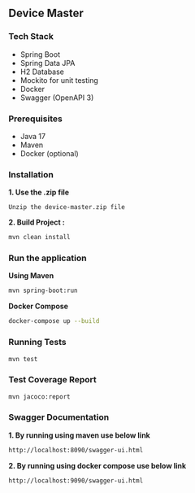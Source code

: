 ## Device Master

### Tech Stack

- Spring Boot
- Spring Data JPA
- H2 Database
- Mockito for unit testing
- Docker
- Swagger (OpenAPI 3)

### Prerequisites

- Java 17
- Maven
- Docker (optional)

### Installation

**1. Use the .zip file**

```text
Unzip the device-master.zip file 
```

**2. Build Project :**
```sh
mvn clean install
```

### Run the application 

**Using Maven**
```sh
mvn spring-boot:run
```

**Docker Compose**
```sh
docker-compose up --build
```

### Running Tests

```sh
mvn test
```

### Test Coverage Report

```sh
mvn jacoco:report
```

### Swagger Documentation


**1. By running using maven use below link**

```bash
http://localhost:8090/swagger-ui.html
```


**2. By running using docker compose use below link**

```bash
http://localhost:9090/swagger-ui.html
```